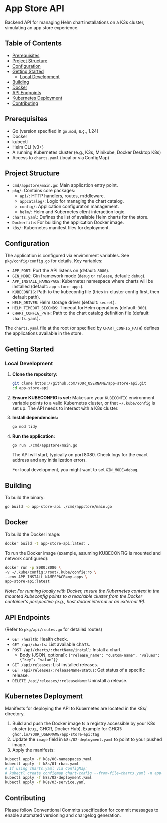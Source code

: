 # App Store API

Backend API for managing Helm chart installations on a K3s cluster, simulating an app store experience.

## Table of Contents

- [Prerequisites](#prerequisites)
- [Project Structure](#project-structure)
- [Configuration](#configuration)
- [Getting Started](#getting-started)
    - [Local Development](#local-development)
- [Building](#building)
- [Docker](#docker)
- [API Endpoints](#api-endpoints)
- [Kubernetes Deployment](#kubernetes-deployment)
- [Contributing](#contributing)

## Prerequisites

- Go (version specified in `go.mod`, e.g., 1.24)
- Docker
- kubectl
- Helm CLI (v3+)
- A running Kubernetes cluster (e.g., K3s, Minikube, Docker Desktop K8s)
- Access to `charts.yaml` (local or via ConfigMap)

## Project Structure

- `cmd/appstore/main.go`: Main application entry point.
- `pkg/`: Contains core packages:
    - `api/`: HTTP handlers, routes, middleware.
    - `appcatalog/`: Logic for managing the chart catalog.
    - `config/`: Application configuration management.
    - `helm/`: Helm and Kubernetes client interaction logic.
- `charts.yaml`: Defines the list of available Helm charts for the store.
- `Dockerfile`: For building the application Docker image.
- `k8s/`: Kubernetes manifest files for deployment.

## Configuration

The application is configured via environment variables. See `pkg/config/config.go` for details. Key variables:

- `APP_PORT`: Port the API listens on (default: `8080`).
- `GIN_MODE`: Gin framework mode (`debug` or `release`, default: `debug`).
- `APP_INSTALL_NAMESPACE`: Kubernetes namespace where charts will be installed (default: `app-store-apps`).
- `KUBECONFIG`: Path to the kubeconfig file (tries in-cluster config first, then default path).
- `HELM_DRIVER`: Helm storage driver (default: `secret`).
- `HELM_TIMEOUT_SECONDS`: Timeout for Helm operations (default: `300`).
- `CHART_CONFIG_PATH`: Path to the chart catalog definition file (default: `charts.yaml`).

The `charts.yaml` file at the root (or specified by `CHART_CONFIG_PATH`) defines the applications available in the
store.

## Getting Started

### Local Development

1. **Clone the repository:**
   ```bash
   git clone https://github.com/YOUR_USERNAME/app-store-api.git
   cd app-store-api
   ```

2. **Ensure KUBECONFIG is set:**
   Make sure your `KUBECONFIG` environment variable points to a valid Kubernetes cluster, or that `~/.kube/config` is
   set up. The API needs to interact with a K8s cluster.

3. **Install dependencies:**
   ```bash
   go mod tidy
   ```

4. **Run the application:**
   ```bash
   go run ./cmd/appstore/main.go
   ```
   The API will start, typically on port 8080. Check logs for the exact address and any initialization errors.

   For local development, you might want to set `GIN_MODE=debug`.

## Building

To build the binary:

```bash
go build -o app-store-api ./cmd/appstore/main.go
```

## Docker

To build the Docker image:

```bash
docker build -t app-store-api:latest .
```

To run the Docker image (example, assuming KUBECONFIG is mounted and network configured):

```bash
docker run -p 8080:8080 \
-v ~/.kube/config:/root/.kube/config:ro \
--env APP_INSTALL_NAMESPACE=my-apps \
app-store-api:latest
```

*Note: For running locally with Docker, ensure the Kubernetes context in the mounted kubeconfig points to a reachable
cluster from the Docker container's perspective (e.g., host.docker.internal or an external IP).*

## API Endpoints

(Refer to `pkg/api/routes.go` for detailed routes)

- `GET /health`: Health check.
- `GET /api/charts`: List available charts.
- `POST /api/charts/:chartName/install`: Install a chart.
    - Body (JSON, optional): `{"release_name": "custom-name", "values": {"key": "value"}}`
- `GET /api/releases`: List installed releases.
- `GET /api/releases/:releaseName/status`: Get status of a specific release.
- `DELETE /api/releases/:releaseName`: Uninstall a release.

## Kubernetes Deployment

Manifests for deploying the API to Kubernetes are located in the k8s/ directory.

1. Build and push the Docker image to a registry accessible by your K8s cluster (e.g., GHCR, Docker Hub).
   Example for GHCR: `ghcr.io/YOUR_USERNAME/app-store-api:tag`
2. Update the `image` field in `k8s/02-deployment.yaml` to point to your pushed image.
3. Apply the manifests:

```bash
kubectl apply -f k8s/00-namespaces.yaml
kubectl apply -f k8s/01-rbac.yaml
# If using charts.yaml via ConfigMap:
# kubectl create configmap chart-config --from-file=charts.yaml -n app-store-api
kubectl apply -f k8s/02-deployment.yaml
kubectl apply -f k8s/03-service.yaml
```

## Contributing

Please follow Conventional Commits specification for commit messages to enable automated versioning and changelog
generation.